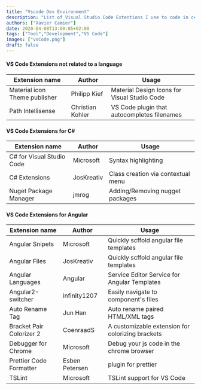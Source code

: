 ```yaml
---
title: "Vscode Dev Environment"
description: "List of Visual Studio Code Extentions I use to code in c# and Angular."
authors: ["Xavier Camier"]
date: 2020-04-08T13:00:05+02:00
tags: ["Tool","Development","VS Code"]
images: ["vsCode.png"]
draft: false
---
```


#### VS Code Extensions not related to a language

| Extension name                 | Author           | Usage                                        |
| ------------------------------ |------------------| ---------------------------------------------|
| Material icon Theme publisher  | Philipp Kief     | Material Design Icons for Visual Studio Code |
| Path Intellisense              | Christian Kohler | VS Code plugin that autocompletes filenames  |


#### VS Code Extensions for C#

| Extension name                 | Author           | Usage                                        |
| ------------------------------ |------------------| ---------------------------------------------|
| C# for Visual Studio Code      | Microsoft        | Syntax highlighting                          |
| C# Extensions                  | JosKreativ       | Class creation via contextual menu           |
| Nuget Package Manager          | jmrog            | Adding/Removing nugget packages              |


#### VS Code Extensions for Angular

| Extension name                 | Author           | Usage                                             |
| ------------------------------ |------------------| --------------------------------------------------|
| Angular Snipets                | Microsoft        | Quickly scffold angular file templates            |
| Angular Files                  | JosKreativ       | Quickly scffold angular file templates            |
| Angular Languages              | Angular          | Service Editor Service for Angular Templates      |
| Angular2-switcher              | infinity1207     | Easily navigate to component's files              |
| Auto Rename Tag                | Jun Han          | Auto rename paired HTML/XML tags                  |
| Bracket Pair Colorizer 2       | CoenraadS        | A customizable extension for colorizing brackets  |
| Debugger for Chrome            | Microsoft        | Debug your js code in the chrome browser          |
| Prettier Code Formatter        | Esben Petersen   | plugin for prettier                               |
| TSLint                         | Microsoft        | TSLint support for VS Code                        |

